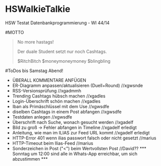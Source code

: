 # HSWalkieTalkie
HSW Testat Datenbankprogrammierung - WI 44/14

#MOTTO
> No more hastags!
>
>Der duale Student setzt nur
>noch Cashtags.
>
>$RitchBitch
>$moneymoneymoney
>$blingbling

#ToDos bis Samstag Abend!
* ÜBERALL KOMMENTARE ANFÜGEN
* ER-Diagramm anpassen/aktualisieren (Duell+Round)  //xgwsnde
* RSS-Versionsprüfung                               //xgadmmh
* Trending Cashtags hübsch machen                   //xgadles
* Login-Überschrift schön machen                    //xgadles
* Iban als Primäschlüssel mit dem Use               //xgwsdfe
* diselben Cashtags in einem Post abfangen          //xgwsdfe
* Testdaten anlegen                                 //xgwsdfe
* Überschrift nach Suche, wonach gesucht werden     //xgadelf
* Bild zu groß -> Fehler abfangen in Timeline       //xgadelf erledigt
* Anleitung, wie man im ILIAS zur Feed URL kommt    //xgadelf erledigt
* HTTP-Error 401 wenn ilias passwort falsch oder nicht gesetzt //marius
* HTTP-Timeout beim Ilias-Feed //marius
* Sonderzeichen in Post ("<") beim Wertvollsten Post  //David??
*** Sonntag um 12:00 sind alle in Whats-App erreichbar, um sich abzustimmen ***